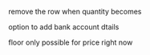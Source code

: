 remove the row when quantity becomes 

option to add bank account dtails

floor only possible for price right now

